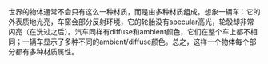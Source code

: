 世界的物体通常不会只有这么一种材质，而是由多种材质组成。想象一辆车：它的外表质地光亮，车窗会部分反射环境，它的轮胎没有specular高光，轮彀却非常闪亮（在洗过之后）。汽车同样有diffuse和ambient颜色，它们在整个车上都不相同；一辆车显示了多种不同的ambient/diffuse颜色。总之，这样一个物体每个部分都有多种材质属性。